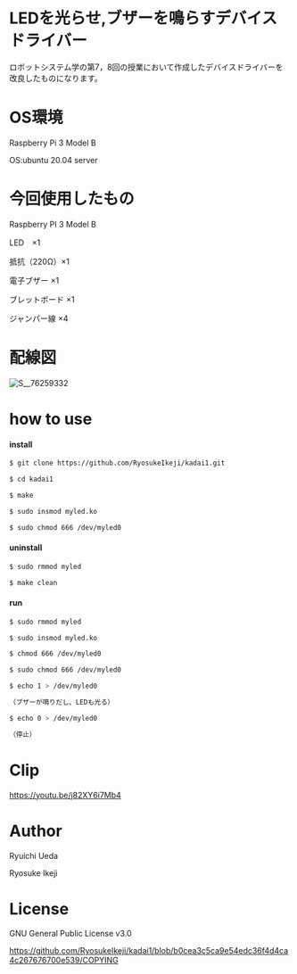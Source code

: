 # LEDを光らせ,ブザーを鳴らすデバイスドライバー

ロボットシステム学の第7，8回の授業において作成したデバイスドライバーを改良したものになります。

# OS環境

Raspberry Pi 3 Model B

OS:ubuntu 20.04 server

# 今回使用したもの

Raspberry PI 3 Model B

LED　×1

抵抗（220Ω）×1

電子ブザー ×1

ブレットボード ×1

ジャンパー線 ×4

# 配線図

![S__76259332](https://user-images.githubusercontent.com/95861309/146644332-5ac3030c-0af5-49c4-9a3a-f2b1eec3edff.jpg)


# how to use

#### install
```bash
$ git clone https://github.com/RyosukeIkeji/kadai1.git

$ cd kadai1

$ make

$ sudo insmod myled.ko

$ sudo chmod 666 /dev/myled0
```
#### uninstall
```bash
$ sudo rmmod myled

$ make clean
```
#### run
```bash
$ sudo rmmod myled

$ sudo insmod myled.ko

$ chmod 666 /dev/myled0

$ sudo chmod 666 /dev/myled0

$ echo 1 > /dev/myled0

（ブザーが鳴りだし、LEDも光る）

$ echo 0 > /dev/myled0

（停止）
```
# Clip

https://youtu.be/j82XY6i7Mb4

# Author

Ryuichi Ueda  

Ryosuke Ikeji


# License

GNU General Public License v3.0

https://github.com/RyosukeIkeji/kadai1/blob/b0cea3c5ca9e54edc36f4d4ca4c267676700e539/COPYING










